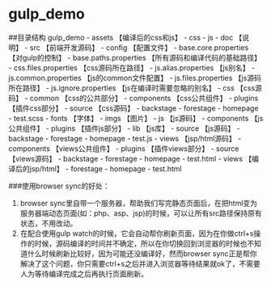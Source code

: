 # gulp_demo

##目录结构
gulp_demo
    - assets 【编译后的css和js】
        - css
        - js
    - doc   【说明】
    - src   【前端开发源码】
        - config    【配置文件】
            - base.core.properties  【对gulp的控制】
            - base.paths.properties 【所有源码和编译代码的基础路径】
            - css.files.properties  【css源码所在路径】
            - js.alias.properties   【js别名】
            - js.common.properties  【js的common文件配置】
            - js.files.properties   【js源码所在路径】
            - js.ignore.properties  【js在编译时需要忽略的别名】
        - css   【css源码】
            - common        【css的公共部分】
            - components    【css公共组件】
                - plugins   【插件css部分】
            - source        【css源码】
                - backstage
                - forestage
                    - homepage
                        - test.scss
        - fonts 【字体】
        - imgs  【图片】
        - js    【js源码】
            - components    【js公共组件】
                - plugins   【插件js部分】
            - lib           【js库】
            - source        【js源码】
                - backstage
                - forestage
                    - homepage
                        - test.js
        - views 【jsp/html源码】
            - components    【views公共组件】
                - plugins   【插件views部分】
            - source        【views源码】
                - backstage
                - forestage
                    - homepage
                        - test.html
    - views 【编译后的jsp/html】
        - forestage
            - homepage
                - test.html


###使用browser sync的好处：


1. browser sync里自带一个服务器，帮助我们写完静态页面后，在把html变为服务器端动态页面(如：php、asp、jsp)的时候，可以让所有src路径保持原有状态，不用改动。
2. 在配合使用gulp watch的时候，它会自动帮你刷新页面，因为在你做ctrl+s操作的时候，源码编译的时间并不确定，所以在你切换回到浏览器的时候也不知道什么时候刷新比较好，因为可能还没编译好，然而browser sync正是帮你解决了这个问题，你只需要ctrl+s之后并进入浏览器等待结果就ok了，不需要人为等待编译完成之后再执行页面刷新。
